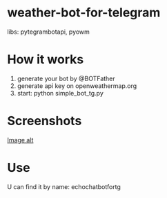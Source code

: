 # weather-bot-for-telegram

libs: pytegrambotapi, pyowm

# How it works

1) generate your bot by @BOTFather
2) generate api key on openweathermap.org
3) start: python simple_bot_tg.py

# Screenshots

[Image alt](https://github.com/hffmn/weather-bot-for-telegram/raw/master/11121.png)

# Use

U can find it by name: echochatbotfortg















